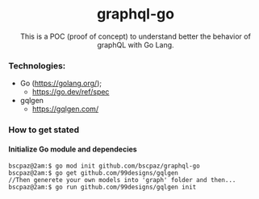 <h1 align="center">graphql-go</h1>
<p align="center">This is a POC (proof of concept) to understand better the behavior of graphQL with Go Lang.</p>


### Technologies:

* Go (https://golang.org/);
  * https://go.dev/ref/spec
* gqlgen
  * https://gqlgen.com/

### How to get stated
#### Initialize Go module and dependecies
```console
bscpaz@2am:$ go mod init github.com/bscpaz/graphql-go
bscpaz@2am:$ go get github.com/99designs/gqlgen
//Then generete your own models into 'graph' folder and then...
bscpaz@2am:$ go run github.com/99designs/gqlgen init
```

